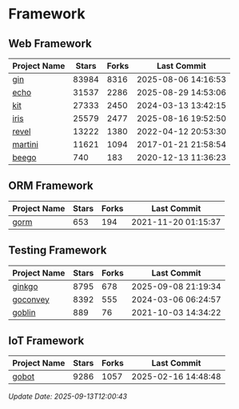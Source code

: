 # Framework

## Web Framework
| Project Name | Stars | Forks | Last Commit |
| ------------ | ----- | ----- | ----------- |
| [gin](https://github.com/gin-gonic/gin) | 83984 | 8316 | 2025-08-06 14:16:53 |
| [echo](https://github.com/labstack/echo) | 31537 | 2286 | 2025-08-29 14:53:06 |
| [kit](https://github.com/go-kit/kit) | 27333 | 2450 | 2024-03-13 13:42:15 |
| [iris](https://github.com/kataras/iris) | 25579 | 2477 | 2025-08-16 19:52:50 |
| [revel](https://github.com/revel/revel) | 13222 | 1380 | 2022-04-12 20:53:30 |
| [martini](https://github.com/go-martini/martini) | 11621 | 1094 | 2017-01-21 21:58:54 |
| [beego](https://github.com/astaxie/beego) | 740 | 183 | 2020-12-13 11:36:23 |

## ORM Framework
| Project Name | Stars | Forks | Last Commit |
| ------------ | ----- | ----- | ----------- |
| [gorm](https://github.com/jinzhu/gorm) | 653 | 194 | 2021-11-20 01:15:37 |

## Testing Framework
| Project Name | Stars | Forks | Last Commit |
| ------------ | ----- | ----- | ----------- |
| [ginkgo](https://github.com/onsi/ginkgo) | 8795 | 678 | 2025-09-08 21:19:34 |
| [goconvey](https://github.com/smartystreets/goconvey) | 8392 | 555 | 2024-03-06 06:24:57 |
| [goblin](https://github.com/franela/goblin) | 889 | 76 | 2021-10-03 14:34:22 |

## IoT Framework
| Project Name | Stars | Forks | Last Commit |
| ------------ | ----- | ----- | ----------- |
| [gobot](https://github.com/hybridgroup/gobot) | 9286 | 1057 | 2025-02-16 14:48:48 |

*Update Date: 2025-09-13T12:00:43*